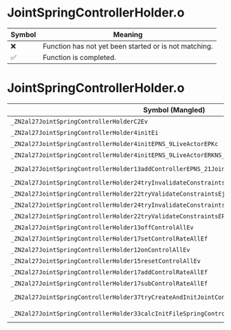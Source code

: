 # JointSpringControllerHolder.o
| Symbol | Meaning 
| ------------- | ------------- 
| :x: | Function has not yet been started or is not matching. 
| :white_check_mark: | Function is completed. 


# JointSpringControllerHolder.o
| Symbol (Mangled) | Symbol (Demangled) | Decompiled? |
| ------------- |  ------------- | ------------- |
| `_ZN2al27JointSpringControllerHolderC2Ev` | `al::JointSpringControllerHolder::JointSpringControllerHolder(void)` | :white_check_mark: |
| `_ZN2al27JointSpringControllerHolder4initEi` | `al::JointSpringControllerHolder::init(int)` | :white_check_mark: |
| `_ZN2al27JointSpringControllerHolder4initEPNS_9LiveActorEPKc` | `al::JointSpringControllerHolder::init(al::LiveActor *,char const*)` | :white_check_mark: |
| `_ZN2al27JointSpringControllerHolder4initEPNS_9LiveActorERKNS_9ByamlIterE` | `al::JointSpringControllerHolder::init(al::LiveActor *,al::ByamlIter const&)` | :white_check_mark: |
| `_ZN2al27JointSpringControllerHolder13addControllerEPNS_21JointSpringControllerEPKc` | `al::JointSpringControllerHolder::addController(al::JointSpringController *,char const*)` | :white_check_mark: |
| `_ZN2al27JointSpringControllerHolder24tryInvalidateConstraintsEj` | `al::JointSpringControllerHolder::tryInvalidateConstraints(unsigned int)` | :white_check_mark: |
| `_ZN2al27JointSpringControllerHolder22tryValidateConstraintsEj` | `al::JointSpringControllerHolder::tryValidateConstraints(unsigned int)` | :white_check_mark: |
| `_ZN2al27JointSpringControllerHolder24tryInvalidateConstraintsEPKc` | `al::JointSpringControllerHolder::tryInvalidateConstraints(char const*)` | :white_check_mark: |
| `_ZN2al27JointSpringControllerHolder22tryValidateConstraintsEPKc` | `al::JointSpringControllerHolder::tryValidateConstraints(char const*)` | :white_check_mark: |
| `_ZN2al27JointSpringControllerHolder13offControlAllEv` | `al::JointSpringControllerHolder::offControlAll(void)` | :white_check_mark: |
| `_ZN2al27JointSpringControllerHolder17setControlRateAllEf` | `al::JointSpringControllerHolder::setControlRateAll(float)` | :white_check_mark: |
| `_ZN2al27JointSpringControllerHolder12onControlAllEv` | `al::JointSpringControllerHolder::onControlAll(void)` | :white_check_mark: |
| `_ZN2al27JointSpringControllerHolder15resetControlAllEv` | `al::JointSpringControllerHolder::resetControlAll(void)` | :white_check_mark: |
| `_ZN2al27JointSpringControllerHolder17addControlRateAllEf` | `al::JointSpringControllerHolder::addControlRateAll(float)` | :white_check_mark: |
| `_ZN2al27JointSpringControllerHolder17subControlRateAllEf` | `al::JointSpringControllerHolder::subControlRateAll(float)` | :white_check_mark: |
| `_ZN2al27JointSpringControllerHolder37tryCreateAndInitJointControllerKeeperEPNS_9LiveActorEPKc` | `al::JointSpringControllerHolder::tryCreateAndInitJointControllerKeeper(al::LiveActor *,char const*)` | :white_check_mark: |
| `_ZN2al27JointSpringControllerHolder33calcInitFileSpringControlJointNumEPKNS_9LiveActorEPKc` | `al::JointSpringControllerHolder::calcInitFileSpringControlJointNum(al::LiveActor const*,char const*)` | :white_check_mark: |
